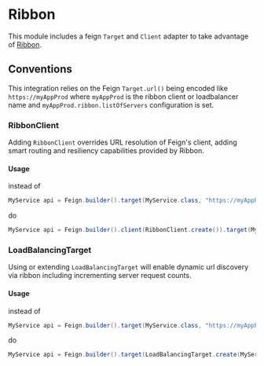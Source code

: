 # Ribbon
This module includes a feign `Target` and `Client` adapter to take advantage of [Ribbon](https://github.com/Netflix/ribbon).

## Conventions
This integration relies on the Feign `Target.url()` being encoded like `https://myAppProd` where `myAppProd` is the ribbon client or loadbalancer name and `myAppProd.ribbon.listOfServers` configuration is set.

### RibbonClient
Adding `RibbonClient` overrides URL resolution of Feign's client, adding smart routing and resiliency capabilities provided by Ribbon.

#### Usage
instead of 
```java
MyService api = Feign.builder().target(MyService.class, "https://myAppProd-1234567890.us-east-1.elb.amazonaws.com");
```
do
```java
MyService api = Feign.builder().client(RibbonClient.create()).target(MyService.class, "https://myAppProd");
```
### LoadBalancingTarget
Using or extending `LoadBalancingTarget` will enable dynamic url discovery via ribbon including incrementing server request counts.

#### Usage
instead of 
```java
MyService api = Feign.builder().target(MyService.class, "https://myAppProd-1234567890.us-east-1.elb.amazonaws.com");
```
do
```java
MyService api = Feign.builder().target(LoadBalancingTarget.create(MyService.class, "https://myAppProd"));
```
